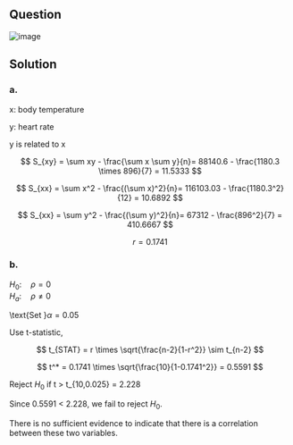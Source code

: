 ## Question

![image](https://github.com/user-attachments/assets/d2b4b2d2-ce86-4e23-a338-5b57f55952d5/)

## Solution

### a.

x: body temperature

y: heart rate

y is related to x

$$
S_{xy} = \sum xy - \frac{\sum x \sum y}{n}= 88140.6 - \frac{1180.3 \times 896}{7} = 11.5333
$$

$$
S_{xx} = \sum x^2 - \frac{(\sum x)^2}{n}= 116103.03 - \frac{1180.3^2}{12} = 10.6892
$$

$$
S_{xx} = \sum y^2 - \frac{(\sum y)^2}{n}= 67312 - \frac{896^2}{7} = 410.6667
$$

$$
r = 0.1741
$$

### b.

$H_0: \quad \rho = 0$  
$H_a: \quad \rho \neq 0$  

\text{Set }$\alpha = 0.05$  

Use t-statistic,

$$
t_{STAT} = r \times \sqrt{\frac{n-2}{1-r^2}} \sim t_{n-2}
$$

$$
t^* = 0.1741 \times \sqrt{\frac{10}{1-0.1741^2}} = 0.5591
$$

Reject $H_0$ if t > t_{10,0.025} = 2.228

Since 0.5591 < 2.228, we fail to reject $H_0$.

There is no sufficient evidence to indicate that there is a correlation between these two variables.
